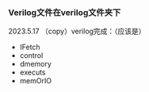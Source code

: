 ### Verilog文件在verilog文件夹下

2023.5.17 （copy）verilog完成：（应该是）

- IFetch
- control
- dmemory
- executs
- memOrIO